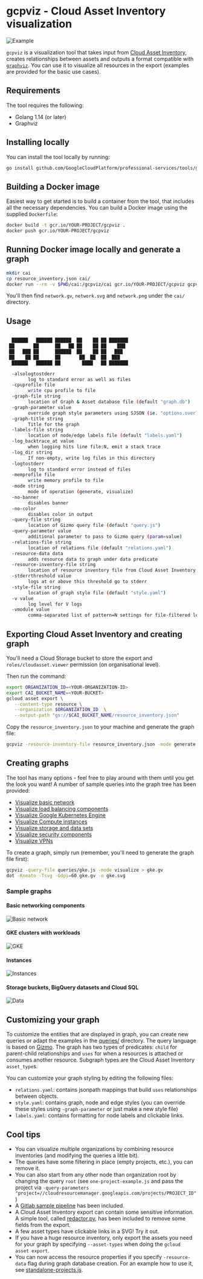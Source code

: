 # gcpviz - Cloud Asset Inventory visualization

![Example](samples/header.png)

`gcpviz` is a visualization tool that takes input from [Cloud Asset Inventory](https://cloud.google.com/asset-inventory/docs/overview),
creates relationships between assets and outputs a format compatible with [`graphviz`](http://graphviz.gitlab.io/). You can use
it to visualize all resources in the export (examples are provided for the basic use cases).

## Requirements

The tool requires the following:
- Golang 1.14 (or later)
- Graphviz

## Installing locally

You can install the tool locally by running:

```sh
go install github.com/GoogleCloudPlatform/professional-services/tools/gcpviz/cmd/gcpviz
```

## Building a Docker image

Easiest way to get started is to build a container from the tool, that includes all the necessary
dependencies. You can build a Docker image using the supplied `Dockerfile`:

```sh
docker build -t gcr.io/YOUR-PROJECT/gcpviz .
docker push gcr.io/YOUR-PROJECT/gcpviz
```

## Running Docker image locally and generate a graph

```sh
mkdir cai
cp resource_inventory.json cai/
docker run --rm -v $PWD/cai:/gcpviz/cai gcr.io/YOUR-PROJECT/gcpviz gcpviz.sh network --query-file queries/data.js
```

You'll then find `network.gv`, `network.svg` and `network.png` under the `cai/` directory.

## Usage

```sh

  ██████   ██████ ██████  ██    ██ ██ ███████ 
 ██       ██      ██   ██ ██    ██ ██    ███  
 ██   ███ ██      ██████  ██    ██ ██   ███   
 ██    ██ ██      ██       ██  ██  ██  ███    
  ██████   ██████ ██        ████   ██ ███████

  -alsologtostderr
        log to standard error as well as files
  -cpuprofile file
        write cpu profile to file
  -graph-file string
        location of Graph & Asset database file (default "graph.db")
  -graph-parameter value
        override graph style parameters using SJSON (ie. "options.overlap=vpsc")
  -graph-title string
        Title for the graph
  -labels-file string
        location of node/edge labels file (default "labels.yaml")
  -log_backtrace_at value
        when logging hits line file:N, emit a stack trace
  -log_dir string
        If non-empty, write log files in this directory
  -logtostderr
        log to standard error instead of files
  -memprofile file
        write memory profile to file
  -mode string
        mode of operation (generate, visualize)
  -no-banner
        disables banner
  -no-color
        disables color in output
  -query-file string
        location of Gizmo query file (default "query.js")
  -query-parameter value
        additional parameter to pass to Gizmo query (param=value)
  -relations-file string
        location of relations file (default "relations.yaml")
  -resource-data data
        adds resource data to graph under data predicate
  -resource-inventory-file string
        location of resource inventory file from Cloud Asset Inventory (default "resource_inventory.json")
  -stderrthreshold value
        logs at or above this threshold go to stderr
  -style-file string
        location of graph style file (default "style.yaml")
  -v value
        log level for V logs
  -vmodule value
        comma-separated list of pattern=N settings for file-filtered logging
```

## Exporting Cloud Asset Inventory and creating graph

You'll need a Cloud Storage bucket to store the export and `roles/cloudasset.viewer` permission (on
organisational level).  

Then run the command:

```sh
export ORGANIZATION_ID=<YOUR-ORGANIZATION-ID>
export CAI_BUCKET_NAME=<YOUR-BUCKET>
gcloud asset export \
   --content-type resource \
   --organization $ORGANIZATION_ID  \
   --output-path "gs://$CAI_BUCKET_NAME/resource_inventory.json"
```

Copy the `resource_inventory.json` to your machine and generate the graph file:

```sh
gcpviz -resource-inventory-file resource_inventory.json -mode generate 
```

## Creating graphs

The tool has many options - feel free to play around with them until you get the look
you want! A number of sample queries into the graph tree has been provided:

- [Visualize basic network](queries/network-basic.js)
- [Visualize load balancing components](queries/load-balancing.js)
- [Visualize Google Kubernetes Engine](queries/gke.js)
- [Visualize Compute instances](queries/instances.js)
- [Visualize storage and data sets](queries/data.js)
- [Visualize security components](queries/security.js)
- [Visualize VPNs](queries/vpns.js)

To create a graph, simply run (remember, you'll need to generate the graph file first):

```sh
gcpviz -query-file queries/gke.js -mode visualize > gke.gv
dot -Kneato -Tsvg -Gdpi=60 gke.gv -o gke.svg
```

### Sample graphs

#### Basic networking components

![Basic network](samples/network.png)

#### GKE clusters with workloads

![GKE](samples/gke.png)

#### Instances

![Instances](samples/instances.png)

#### Storage buckets, BigQuery datasets and Cloud SQL

![Data](samples/data.png)

## Customizing your graph

To customize the entities that are displayed in graph, you can create new queries or adapt
the examples in the [queries/](queries/) directory. The query language is based on 
[Gizmo](https://cayley.gitbook.io/cayley/query-languages/gizmoapi#path-filter-args). The
graph has two types of predicates: `child` for parent-child relationships and `uses` for
when a resources is attached or consumes another resource. Subgraph types are the Cloud
Asset Inventory `asset_type`s. 

You can customize your graph styling by editing the following files:

- `relations.yaml`: contains jsonpath mappings that build `uses` relationships between objects.
- `style.yaml`: contains graph, node and edge styles (you can override these styles using `-graph-parameter` or just make a new style file)
- `labels.yaml`: contains formatting for node labels and clickable links.

## Cool tips

- You can visualize multiple organizations by combining resource inventories (and modifying
the queries a little bit).
- The queries have some filtering in place (empty projects, etc.), you can remove it.
- You can also start from any other node than organization root by changing the query `root` 
  (see `one-project-example.js` and pass the project via `-query-parameters "project=//cloudresourcemanager.googleapis.com/projects/PROJECT_ID"`)
- A [Gitlab sample pipeline](.gitlab-ci.yaml) has been included.
- A Cloud Asset Inventory export can contain some sensitive information. A simple tool,
  called [redactor.py](redactor.py), has been included to remove some fields from the export.
- A few asset types have clickable links in a SVG! Try it out.
- If you have a huge resource inventory, only export the assets you need for your graph 
  by specifying `--asset-types` when doing the `gcloud asset export`.
- You can now access the resource properties if you specify `-resource-data` flag during
  graph database creation. For an example how to use it, see [standalone-projects.js](queries/standalone-projects.js).
